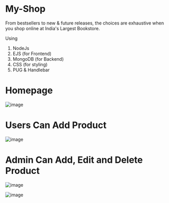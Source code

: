 # My-Shop
From bestsellers to new &amp; future releases, the choices are exhaustive when you shop online at India's Largest Bookstore.

Using 
1. NodeJs 
2. EJS (for Frontend)
3. MongoDB (for Backend)
4. CSS (for styling)
5. PUG & Handlebar 


# Homepage

![image](https://user-images.githubusercontent.com/125430379/224316624-21b3edd0-31ad-4474-be26-17a92309ad79.png)

# Users Can Add Product

![image](https://user-images.githubusercontent.com/125430379/224316742-5a5ac184-4bf6-4024-9a14-9d31d7d4a362.png)


# Admin Can Add, Edit and Delete Product 

![image](https://user-images.githubusercontent.com/125430379/224317470-5f5b4849-87a8-4516-959f-2c9317fd3e4b.png)


![image](https://user-images.githubusercontent.com/125430379/225206880-96060825-e0ab-4e26-8e10-ed54761a499b.png)
